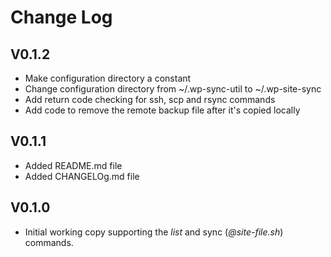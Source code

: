 # Change Log

## V0.1.2
- Make configuration directory a constant
- Change configuration directory from ~/.wp-sync-util to ~/.wp-site-sync
- Add return code checking for ssh, scp and rsync commands
- Add code to remove the remote backup file after it's copied locally

## V0.1.1
- Added README.md file
- Added CHANGELOg.md file

## V0.1.0

- Initial working copy supporting the *list* and sync (*@site-file.sh*) commands.